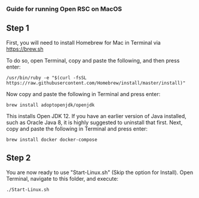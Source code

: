### Guide for running Open RSC on MacOS

## Step 1

First, you will need to install Homebrew for Mac in Terminal via <a href="https://brew.sh">https://brew.sh</a>

To do so, open Terminal, copy and paste the following, and then press enter:
```
/usr/bin/ruby -e "$(curl -fsSL https://raw.githubusercontent.com/Homebrew/install/master/install)"
```

Now copy and paste the following in Terminal and press enter:
```
brew install adoptopenjdk/openjdk
```

This installs Open JDK 12. If you have an earlier version of Java installed, such as Oracle Java 8, it is highly suggested to uninstall that first. Next, copy and paste the following in Terminal and press enter:
```
brew install docker docker-compose
```

## Step 2

You are now ready to use "Start-Linux.sh" (Skip the option for Install). Open Terminal, navigate to this folder, and execute:
```
./Start-Linux.sh
```
